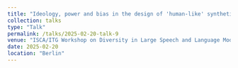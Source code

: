 ```yaml
---
title: "Ideology, power and bias in the design of 'human-like' synthetic speech"
collection: talks
type: "Talk"
permalink: /talks/2025-02-20-talk-9
venue: "ISCA/ITG Workshop on Diversity in Large Speech and Language Models, Humboldt-Universität zu Berlin, Technische Universität Berlin and German Center for Artificial Intelligence (DFKI) Berlin"
date: 2025-02-20
location: "Berlin"
---
```

